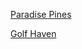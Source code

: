 [Paradise Pines](https://www.vrbo.com/3817687?chkin=2024-08-01&chkout=2024-08-05&d1=2024-08-01&d2=2024-08-05&startDate=2024-08-01&endDate=2024-08-05&x_pwa=1&rfrr=HSR&pwa_ts=1716781207310&referrerUrl=aHR0cHM6Ly93d3cudnJiby5jb20vSG90ZWwtU2VhcmNo&useRewards=true&adults=10&regionId=6526&destination=Columbia+Falls%2C+Montana%2C+United+States+of+America&destType=MARKET&selected=18973944&latLong=34.9191%2C-80.7283&privacyTrackingState=CAN_TRACK&searchId=60d034c4-9e16-4815-8504-bc8d553b8740&sort=RECOMMENDED&top_dp=913&top_cur=USD&mdpcid=VRBO-US.META.lefttravel.PHG.VR&mdpdtl=c999%3Adesktop&userIntent=&selectedRoomType=101865629&selectedRatePlan=000441f9985f34f947a3be116528b4ca6271&expediaPropertyId=101865629&propertyName=Paradise+Pines%21++Brand+New+Luxury+Home%2C+Sleeps+14%2C+5+Bed+%2F+5+Bath%2C+Columbia+Falls+MT)

[Golf Haven](https://www.vrbo.com/3729429?chkin=2024-08-01&chkout=2024-08-05&d1=2024-08-01&d2=2024-08-05&startDate=2024-08-01&endDate=2024-08-05&x_pwa=1&rfrr=HSR&pwa_ts=1716781207303&referrerUrl=aHR0cHM6Ly93d3cudnJiby5jb20vSG90ZWwtU2VhcmNo&useRewards=true&adults=10&regionId=6526&destination=Columbia+Falls%2C+Montana%2C+United+States+of+America&destType=MARKET&selected=18973944&latLong=34.9191%2C-80.7283&privacyTrackingState=CAN_TRACK&searchId=60d034c4-9e16-4815-8504-bc8d553b8740&sort=RECOMMENDED&top_dp=721&top_cur=USD&mdpcid=VRBO-US.META.lefttravel.PHG.VR&mdpdtl=c999%3Adesktop&userIntent=&selectedRoomType=100638104&selectedRatePlan=000411ce6173ff3645a69c981edb959266f1&expediaPropertyId=100638104&propertyName=Golf+Haven+Near+Glacier+Park)
